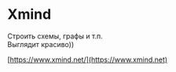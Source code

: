# Xmind

Строить схемы, графы и т.п.\
Выглядит красиво))

[https://www.xmind.net/](https://www.xmind.net)

